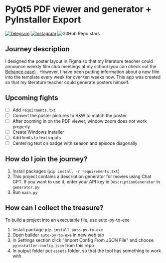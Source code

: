 # PyQt5 PDF viewer and generator + PyInstaller Export

[![Telegram](https://img.shields.io/badge/Telegram-lostinwinelands-blue)](https://t.me/lostinwinelands)
[![Instagram](https://img.shields.io/badge/Instagram-gleb.kiva-orange)](https://www.instagram.com/gleb.kiva)
![GitHub Repo stars](https://img.shields.io/github/stars/FeironoX5/pyqt5-pdf-viewer-and-generator?style=social)

## Journey description

I designed the poster layout in Figma so that my literature teacher could announce weekly film club meetings at my
school (you can check out the [Behance case](https://www.behance.net/gallery/161723541/LETFILM-Letovo-School-Film-Club))
.
However, I have been putting information about a new film into the template every week for over ten weeks now. This
app was created so that my literature teacher could generate posters himself.

## Upcoming fights

* [ ] Add ```requirments.txt```
* [ ] Convert the poster pictures to B&W to match the poster
* [ ] After zooming in on the PDF viewer, window zoom does not work properly
* [ ] Create Windows Installer
* [ ] Add limits to text inputs
* [ ] Centering text on badge with season and episode diagonally

## How do I join the journey?

1. Install packages (```pip install -r requirements.txt```)
2. This project contains a description generator for movies using Chat GPT. If you want to use it, enter your API key
   in ```DescriptionGenerator``` in ```generator.py```
3. Run ```main.py```

## How can I collect the treasure?

To build a project into an executable file, use auto-py-to-exe

1. Install package ```pip install auto-py-to-exe```
2. Open builder ```auto-py-to-exe``` in new web tab
3. In Settings section click "Import Config From JSON File" and choose ```pyinstaller-config.json``` from this repo
4. In output folder put ```assets``` folder, so that the tool has something to work with